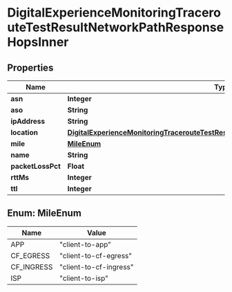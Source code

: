 

# DigitalExperienceMonitoringTracerouteTestResultNetworkPathResponseHopsInner


## Properties

| Name | Type | Description | Notes |
|------------ | ------------- | ------------- | -------------|
|**asn** | **Integer** |  |  [optional] |
|**aso** | **String** |  |  [optional] |
|**ipAddress** | **String** |  |  [optional] |
|**location** | [**DigitalExperienceMonitoringTracerouteTestResultNetworkPathResponseHopsInnerLocation**](DigitalExperienceMonitoringTracerouteTestResultNetworkPathResponseHopsInnerLocation.md) |  |  [optional] |
|**mile** | [**MileEnum**](#MileEnum) |  |  [optional] |
|**name** | **String** |  |  [optional] |
|**packetLossPct** | **Float** |  |  [optional] |
|**rttMs** | **Integer** |  |  [optional] |
|**ttl** | **Integer** |  |  |



## Enum: MileEnum

| Name | Value |
|---- | -----|
| APP | &quot;client-to-app&quot; |
| CF_EGRESS | &quot;client-to-cf-egress&quot; |
| CF_INGRESS | &quot;client-to-cf-ingress&quot; |
| ISP | &quot;client-to-isp&quot; |



